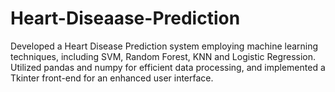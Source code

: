 # Heart-Diseaase-Prediction
Developed a Heart Disease Prediction system employing machine learning techniques, including SVM,  Random Forest, KNN and Logistic Regression. Utilized  pandas and numpy for efficient data processing, and implemented a Tkinter front-end for an enhanced user interface.  
